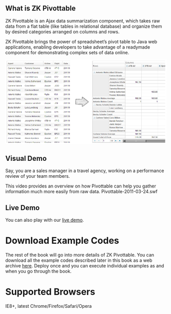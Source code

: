 ## What is ZK Pivottable

ZK Pivottable is an Ajax data summarization component, which takes raw
data from a flat table (like tables in relational database) and organize
them by desired categories arranged on columns and rows.

ZK Pivottable brings the power of spreadsheet’s pivot table to Java web
applications, enabling developers to take advantage of a readymade
component for demonstrating complex sets of data online.

![](images/ZK_Pivot_Esn_difference.png)

## Visual Demo

Say, you are a sales manager in a travel agency, working on a
performance review of your team members.

This video provides an overview on how Pivottable can help you gather
information much more easily from raw data.
<gflash width="960" height="600">Pivottable-2011-03-24.swf</gflash>

## Live Demo

You can also play with our [live
demo](http://www.zkoss.org/zkdemo/application/pivottable).

# Download Example Codes

The rest of the book will go into more details of ZK Pivottable. You can
download all the example codes described later in this book as a web
archive [here](http://www.zkoss.org/download/zkpivottable). Deploy once
and you can execute individual examples as and when you go through the
book.

# Supported Browsers

IE8+, latest Chrome/Firefox/Safari/Opera


